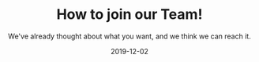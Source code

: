 ﻿---
title: How to join our Team!
subtitle: We've already thought about what you want, and we think we can reach it.
layout: default
modal-id: 1
date: 2019-12-02
img: dreams.png
thumbnail: dreams-thumbnail.png
alt: image-alt
project-date: December 2019
writer: Alex
manager: Alex
description: 팀에 들어오는 방법.너무 어수선하지않도록 2주간의 term줘야할듯! <br /> asd
---
